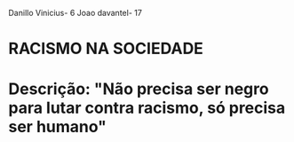 Danillo Vinicius- 6
Joao davantel- 17

# RACISMO NA SOCIEDADE

# Descrição: "Não precisa ser negro para lutar contra racismo, só precisa ser humano"

